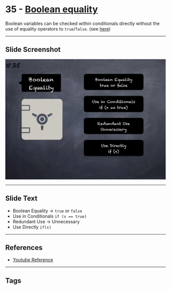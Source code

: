 # 35 - [Boolean equality](Boolean%20equality.md)
Boolean variables can be checked within conditionals directly without the use of equality operators to `true`/`false`. (see [here](https://github.com/crytic/slither/wiki/Detector-Documentation#boolean-equality))

___
## Slide Screenshot
![035.jpg](../../images/4.%20Pitfalls%20and%20Best%20Practices%20101/035.jpg)
___
## Slide Text
- Boolean Equality -> `true` or `false`
- Use in Conditionals `if (x == true)`
- Redundant Use -> Unnecessary
- Use Directly `if(x)`
___
## References
- [Youtube Reference](https://youtu.be/fgXuHaZDenU?t=1214)
___
## Tags